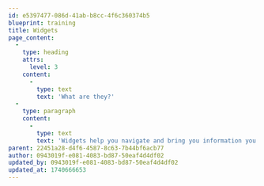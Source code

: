 ```yaml
---
id: e5397477-086d-41ab-b8cc-4f6c360374b5
blueprint: training
title: Widgets
page_content:
  -
    type: heading
    attrs:
      level: 3
    content:
      -
        type: text
        text: 'What are they?'
  -
    type: paragraph
    content:
      -
        type: text
        text: 'Widgets help you navigate and bring you information you may want to see at a glance.  These can be customisable to your needs.'
parent: 22451a28-d4f6-4587-8c63-7b44bf6acb77
author: 0943019f-e081-4083-bd87-50eaf4d4df02
updated_by: 0943019f-e081-4083-bd87-50eaf4d4df02
updated_at: 1740666653
---
```

